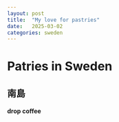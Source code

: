 ```yaml
---
layout: post
title:  "My love for pastries"
date:   2025-03-02
categories: sweden
---
```


# Patries in Sweden
## 南島
#### drop coffee
